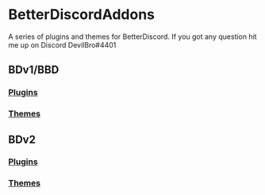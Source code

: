# BetterDiscordAddons
A series of plugins and themes for BetterDiscord. If you got any question hit me up on Discord DevilBro#4401

## BDv1/BBD
### [Plugins](https://github.com/mwittrien/BetterDiscordAddons/tree/master/Plugins/)
### [Themes](https://github.com/mwittrien/BetterDiscordAddons/tree/master/Themes/)

## BDv2
### [Plugins](https://github.com/mwittrien/BetterDiscordAddons/tree/master/PluginsV2/)
### [Themes](https://github.com/mwittrien/BetterDiscordAddons/tree/master/ThemesV2/)
